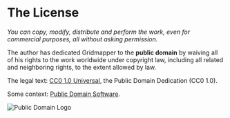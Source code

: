 The License
===========

*You can copy, modify, distribute and perform the work, even for commercial purposes, all without asking permission.*

The author has dedicated Gridmapper to the **public domain** by
waiving all of his rights to the work worldwide under copyright law,
including all related and neighboring rights, to the extent allowed by
law.

The legal text:
[CC0 1.0 Universal](http://creativecommons.org/publicdomain/zero/1.0/),
the Public Domain Dedication (CC0 1.0).

Some context:
[Public Domain Software](https://en.wikipedia.org/wiki/Public_domain_software).

![Public Domain Logo](https://raw.githubusercontent.com/kensanata/gridmapper/master/images/public-domain.png)
